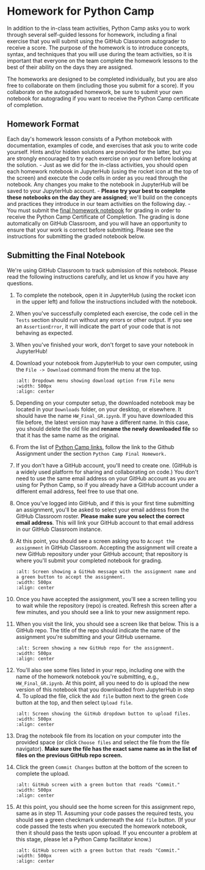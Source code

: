 # Homework for Python Camp

In addition to the in-class team activities, Python Camp asks you to work through several self-guided lessons for homework, including a final exercise that you will submit using the GitHub Classroom autograder to receive a score. The purpose of the homework is to introduce concepts, syntax, and techniques that you will use during the team activities, so it is important that everyone on the team complete the homework lessons to the best of their ability on the days they are assigned. 

The homeworks are designed to be completed individually, but you are also free to collaborate on them (including those you submit for a score). If you collaborate on the autograded homework, be sure to submit your own notebook for autograding if you want to receive the Python Camp certificate of completion.

## Homework Format

Each day's homework lesson consists of a Python motebook with documentation, examples of code, and exercises that ask you to write code yourself. Hints and/or hidden solutions are provided for the latter, but you are strongly encouraged to try each exercise on your own before looking at the solution. 
     - Just as we did for the in-class activities, you should open each homework notebook in JupyterHub (using the rocket icon at the top of the screen) and execute the code cells in order as you read through the notebook. Any changes you make to the notebook in JupyterHub will be saved to your JupyterHub account. 
     - **Please try your best to complete these notebooks on the day they are assigned**; we'll build on the concepts and practices they introduce in our team activities on the following day.
    - You must submit the [final homework notebook](https://gwu-libraries.github.io/python-camp/notebooks/homework/HW_Final_GR.html) for grading in order to receive the Python Camp Certificate of Completion. The grading is done automatically on GitHub Classroom, and you will have an opportunity to ensure that your work is correct before submitting. Please see the instructions for submitting the graded notebook below. 

## Submitting the Final Notebook

We're using GitHub Classroom to track submission of this notebook. Please read the following instructions carefully, and let us know if you have any questions.

1. To complete the notebook, open it in JupyterHub (using the rocket icon in the upper left) and follow the instructions included with the notebook. 
2. When you've successfully completed each exercise, the code cell in the `Tests` section should run without any errors or other output. If you see an `AssertionError`, it will indicate the part of your code that is not behaving as expected.
3. When you've finished your work, don't forget to save your notebook in JupyterHub!
4. Download your notebook from JupyterHub to your own computer, using the `File -> Download` command from the menu at the top.

    ````{image} img/homework/download-notebook.png
    :alt: Dropdown menu showing download option from File menu
    :width: 500px
    :align: center
    ````
5. Depending on your computer setup, the downloaded notebook may be located in your `Downloads` folder, on your desktop, or elsewhere. It should have the name `HW_Final_GR.ipynb`. If you have downloaded this file before, the latest version may have a different name. In this case, you should delete the old file and **rename the newly downloaded file** so that it has the same name as the original. 
6. From the list of [Python Camp links](https://docs.google.com/document/d/1KDtMCu0oG60kAgf9Q5EO7CDeXMPpwE4CB2ohbI2aGqI/edit?usp=sharing), follow the link to the Github Assignment under the section `Python Camp Final Homework.` 
7. If you don't have a GitHub account, you'll need to create one. (GitHub is a widely used platform for sharing and collaborating on code.) You don't need to use the same email address on your GitHub account as you are using for Python Camp, so if you already have a GitHub account under a different email address, feel free to use that one.
8. Once you've logged into GitHub, and if this is your first time submitting an assignment, you'll be asked to select your email address from the GitHub Classroom roster. **Please make sure you select the correct email address**. This will link your GitHub account to that email address in our GitHub Classroom instance. 
9. At this point, you should see a screen asking you to `Accept the assignment` in GitHub Classroom. Accepting the assignment will create a new GitHub repository under your GitHub account; that repository is where you'll submit your completed notebook for grading.

    ````{image} img/homework/accept-assignment.png
    :alt: Screen showing a GitHub message with the assignment name and a green button to accept the assignment.
    :width: 500px
    :align: center
    ````
9. Once you have accepted the assignment, you'll see a screen telling you to wait while the repository (repo) is created. Refresh this screen after a few minutes, and you should see a link to your new assignment repo.
10. When you visit the link, you should see a screen like that below. This is a GitHub repo. The title of the repo should indicate the name of the assignment you're submitting and your GitHub username. 

    ````{image} img/homework/assignment-repo-1.png
    :alt: Screen showing a new GitHub repo for the assignment.
    :width: 500px
    :align: center
    ````
11. You'll also see some files listed in your repo, including one with the name of the homework notebook you're submitting, e.g., `HW_Final_GR.ipynb`. At this point, all you need to do is upload the new version of this notebook that you downloaded from JupyterHub in step 4. To upload the file, click the `Add file` button next to the green `Code` button at the top, and then select `Upload file`.

    ````{image} img/homework/assignment-repo-2.png
    :alt: Screen showing the GitHub dropdown button to upload files.
    :width: 500px
    :align: center
    ````
12. Drag the notebook file from its location on your computer into the provided space (or click `Choose files` and select the file from the file navigator). **Make sure the file has the exact same name as in the list of files on the previous GitHub repo screen.**
13. Click the green `Commit Changes` button at the bottom of the screen to complete the upload.

    ````{image} img/homework/assignment-repo-3.png
    :alt: GitHub screen with a green button that reads "Commit."
    :width: 500px
    :align: center
    ````
14. At this point, you should see the home screen for this assignment repo, same as in step 11. Assuming your code passes the required tests, you should see a green checkmark underneath the `Add file` button. (If your code passed the tests when you executed the homework notebook, then it should pass the tests upon upload. If you encounter a problem at this stage, please let a Python Camp facilitator know.)

    ````{image} img/homework/assignment-repo-4.png
    :alt: GitHub screen with a green button that reads "Commit."
    :width: 500px
    :align: center
    ````
